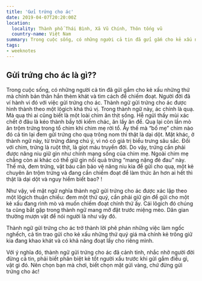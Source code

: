 ```yaml
---
title: 'Gửi trứng cho ác'
date: 2019-04-07T20:20:00Z
location:
  locality: Thành phố Thái Bình, Xã Vũ Chính, Thôn tống vũ
  country-name: Việt Nam
summary: Trong cuộc sống, có những người cả tin đã gửi gắm cho kẻ xấu những thứ mà chính bản thân hắn thèm khát và tìm cách để chiếm đoạt. Người đời đã ví hành vi đó với việc gửi trứng cho ác.
tags:
- weeknotes
---
```


## Gửi trứng cho ác là gì??


Trong cuộc sống, có những người cả tin đã gửi gắm cho kẻ xấu những thứ mà chính bản thân hắn thèm khát và tìm cách để chiếm đoạt. Người đời đã ví hành vi đó với việc gửi trứng cho ác.
Thành ngữ gửi trứng cho ác được hình thành theo một lôgich khá thú vị. Trong thành ngữ này, ác chính là quạ. Mà quạ thì ai cũng biết là một loài chim ăn thịt sống. Hễ ngửi thấy mùi xác chết ở đâu là kéo thành bầy tới kiếm chác, ăn lấy ăn để. Quạ lại còn lần mò ăn trộm trứng trong tổ chim khi chim mẹ rời tổ. Ấy thế mà “bố mẹ” chim nào đó cả tin lại đem gửi trứng cho quạ trông nom thì thật là dại dột. Mặt khác, ở thành ngữ này, từ trứng đáng chú ý, vì nó có giá trị biểu trưng sâu sắc. Đối với chim, trứng là ruột thịt, là giọt máu truyền đời. Do vậy, trứng cần phải được nâng niu giữ gìn như chính mạng sống của chim mẹ. Ngoài chim mẹ chẳng còn ai khác có thể giữ gìn nổi quả trứng “mang nặng đẻ đau” này. Thế mà, đem trứng, vật báu cần bảo vệ nâng niu kia để gửi cho quạ, một kẻ chuyên ăn trộm trứng và đang cần chiếm đoạt để làm thức ăn hơn ai hết thì thật là dại dột và nguy hiểm biết bao? !

Như vậy, về mặt ngữ nghĩa thành ngữ gửi trứng cho ác được xác lập theo một lôgich thuận chiều: đem một thứ quý, cần phải giữ gìn để gửi cho một kẻ xấu đang rình mò và muốn chiếm đoạt chính thứ ấy. Cái lôgich đó chúng ta cũng bắt gặp trong thành ngữ mang mỡ đặt trước miệng mèo. Dân gian thường mượn vật để nói người là như vậy đó.

Thành ngữ gửi trứng cho ác trở thành lời phê phán những việc làm ngốc nghếch, cả tin trao gửi cho kẻ xấu những thứ quý giá mà chính kẻ trông giữ kia đang khao khát và có khả năng đoạt lấy cho riêng mình.

Với ý nghĩa đó, thành ngữ gửi trứng cho ác đã cảnh tỉnh, nhắc nhở người đời đừng cả tin, phải biết phân biệt kẻ tốt người xấu trước khi gửi gắm điều gì, vật gì đó. Nên chọn bạn mà chơi, biết chọn mặt gửi vàng, chứ đừng gửi trứng cho ác!